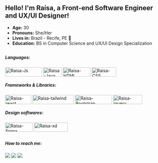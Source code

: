 ## Hello! I'm Raísa, a Front-end Software Engineer and UX/UI Designer!

- <strong>Age:</strong> 30 
- <strong>Pronouns:</strong> She/Her
- <strong>Lives in:</strong> Brazil - Recife, PE 🌴
- <strong>Education:</strong> BS in Computer Science and UX/UI Design Specialization

##


##### Languages:
<div style="display: inline_block">
  <img align="center" alt="Raisa-Js" height="30" width="120" src="https://img.shields.io/badge/JavaScript-323330?style=for-the-badge&logo=javascript&logoColor=F7DF1E">
  <img align="center" alt="Raisa-Java" height="30" width="60" src="https://img.shields.io/badge/Java-ED8B00?style=for-the-badge&logo=java&logoColor=white">
  <img align="center" alt="Raisa-HTML" height="30" width="90" src="https://img.shields.io/badge/HTML5-E34F26?style=for-the-badge&logo=html5&logoColor=white">
  <img align="center" alt="Raisa-CSS" height="30" width="80" src="https://img.shields.io/badge/CSS3-1572B6?style=for-the-badge&logo=css3&logoColor=white">
</div>

##### Frameworks & Libraries:
<div style="display: inline_block">
  <img align="center" alt="Raisa-react" height="30" width="85" src="https://img.shields.io/badge/React-20232A?style=for-the-badge&logo=react&logoColor=61DAFB">
  <img align="center" alt="Raisa-tailwind" height="30" width="135" src="https://img.shields.io/badge/tailwindcss-%2338B2AC.svg?style=for-the-badge&logo=tailwind-css&logoColor=white">
  <img align="center" alt="Raisa-Bootstrap" height="30" width="120" src="https://img.shields.io/badge/bootstrap-%23563D7C.svg?style=for-the-badge&logo=bootstrap&logoColor=white">
  <img align="center" alt="Raisa-jquery" height="30" width="95" src="https://img.shields.io/badge/jquery-%230769AD.svg?style=for-the-badge&logo=jquery&logoColor=white">
</div>


##### Design softwares:
 <div style="display: inline_block">
  <img align="center" alt="Raisa-figma" height="30" width="90" src="https://img.shields.io/badge/Figma-F24E1E?style=for-the-badge&logo=figma&logoColor=white">
  <img align="center" alt="Raisa-xd" height="30" width="110" src="https://img.shields.io/badge/Adobe%20XD-470137?style=for-the-badge&logo=Adobe%20XD&logoColor=#FF61F6">
  <div/>
  
 ##    

##### How to reach me:
<a href="https://api.whatsapp.com/send?phone=5581999458630"><img src="https://img.shields.io/badge/WhatsApp-25D366?style=for-the-badge&logo=whatsapp&logoColor=white"/></a>
<a href="mailto:raisa.rmro@gmail.com"><img src="https://img.shields.io/badge/Gmail-D14836?style=for-the-badge&logo=gmail&logoColor=white"/></a>
<a href="https://www.linkedin.com/in/raisa-bernardes/"><img src="https://img.shields.io/badge/LinkedIn-0077B5?style=for-the-badge&logo=linkedin&logoColor=white"/></a>


<!-- ![Snake animation](https://github.com/RaisaBernardes/raisaBernardes/blob/output/github-contribution-grid-snake.svg) -->
